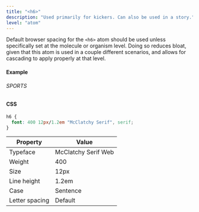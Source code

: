 ```yaml
---
title: "<h6>"
description: "Used primarily for kickers. Can also be used in a story."
level: "atom"
---
```


Default browser spacing for the `<h6>` atom should be used unless specifically set at the molecule or organism level. Doing so reduces bloat, given that this atom is used in a couple different scenarios, and allows for cascading to apply properly at that level.

#### Example
<div class="example">
  <h6>SPORTS</h6>
</div>

#### CSS
```css
h6 {
  font: 400 12px/1.2em "McClatchy Serif", serif;
}
```

Property | Value
--- | ---
Typeface | McClatchy Serif Web
Weight | 400
Size | 12px
Line height | 1.2em
Case | Sentence
Letter spacing | Default
